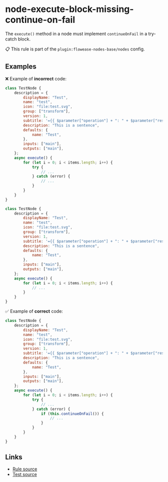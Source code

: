 [//]: # "File generated from a template. Do not edit this file directly."

# node-execute-block-missing-continue-on-fail

The `execute()` method in a node must implement `continueOnFail` in a try-catch block.

📋 This rule is part of the `plugin:flowease-nodes-base/nodes` config.

## Examples

❌ Example of **incorrect** code:

```js
class TestNode {
	description = {
		displayName: "Test",
		name: "test",
		icon: "file:test.svg",
		group: ["transform"],
		version: 1,
		subtitle: '={{ $parameter["operation"] + ": " + $parameter["resource"] }}',
		description: "This is a sentence",
		defaults: {
			name: "Test",
		},
		inputs: ["main"],
		outputs: ["main"],
	};
	async execute() {
		for (let i = 0; i < items.length; i++) {
			try {
				// ...
			} catch (error) {
				// ...
			}
		}
	}
}

class TestNode {
	description = {
		displayName: "Test",
		name: "test",
		icon: "file:test.svg",
		group: ["transform"],
		version: 1,
		subtitle: '={{ $parameter["operation"] + ": " + $parameter["resource"] }}',
		description: "This is a sentence",
		defaults: {
			name: "Test",
		},
		inputs: ["main"],
		outputs: ["main"],
	};
	async execute() {
		for (let i = 0; i < items.length; i++) {
			// ...
		}
	}
}
```

✅ Example of **correct** code:

```js
class TestNode {
	description = {
		displayName: "Test",
		name: "test",
		icon: "file:test.svg",
		group: ["transform"],
		version: 1,
		subtitle: '={{ $parameter["operation"] + ": " + $parameter["resource"] }}',
		description: "This is a sentence",
		defaults: {
			name: "Test",
		},
		inputs: ["main"],
		outputs: ["main"],
	};
	async execute() {
		for (let i = 0; i < items.length; i++) {
			try {
				// ...
			} catch (error) {
				if (this.continueOnFail()) {
					// ...
				}
			}
		}
	}
}
```

## Links

- [Rule source](../../lib/rules/node-execute-block-missing-continue-on-fail.ts)
- [Test source](../../tests/node-execute-block-missing-continue-on-fail.test.ts)
